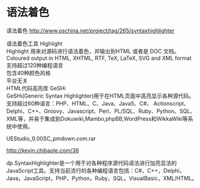 # 语法着色

语法着色  http://www.oschina.net/project/tag/265/syntaxhighlighter

语法着色工具 Highlight
<br>
Highlight 用来对源码进行语法着色，并输出到HTML 或者是 DOC 文档。
<br>
Coloured output in HTML, XHTML, RTF, TeX, LaTeX, SVG and XML format
<br>
支持超过120种编程语言
<br>
包含40种颜色风格
<br>
平台无关
<br>
HTML代码高亮库 GeSHi
<br>
GeSHi(Generic Syntax Highlighter)用于在HTML页面中高亮显示各种源代码。支持超过60种语言：PHP、HTML、C、Java、Java5、C#、 Actionscript、Delphi、C++、Groovy、Javascript、Perl、PL/SQL、Ruby、Python、SQL、 XML等，并易于集成到Dokuwiki,Mambo,phpBB,WordPress和WikkaWiki等系统中使用。
<br>




UEStudio_9.00SC_pmdown.com.rar

http://kevin.chibaole.com/36
<br />

dp.SyntaxHighlighter是一个用于对各种程序源代码语法进行加亮显法的JavaScript工具。支持当前流行的各种编程语言包括：C#，C++，Delphi，Java，JavaScript，PHP，Python，Ruby，SQL，VisualBasic，XML/HTML。
